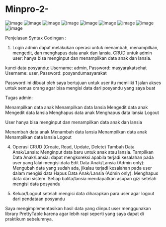 # Minpro-2-
![image](https://github.com/user-attachments/assets/6963d260-b080-45b9-9544-d07b2d92e540)
![image](https://github.com/user-attachments/assets/19a359f0-f810-4217-ae2d-4fed442d619c)
![image](https://github.com/user-attachments/assets/3ef3f769-5cf2-42e4-9712-bdea1edce0c7)
![image](https://github.com/user-attachments/assets/48916e4b-4e33-4efc-81e3-1b8c856bd702)
![image](https://github.com/user-attachments/assets/76f9f4ce-4cdf-4670-9eee-9d0a773429d2)
![image](https://github.com/user-attachments/assets/e1778ead-1c0b-4dab-9bfc-c57381490e78)
![image](https://github.com/user-attachments/assets/482eb3d4-a17e-41cc-b9d6-c5993674ab4e)
![image](https://github.com/user-attachments/assets/d1c55bba-5dab-4cd0-adc2-bf409688407a)
![image](https://github.com/user-attachments/assets/fef36823-1a5e-412f-a94d-7dde10ed6f63)

Penjelasan Syntax Codingan : 
1. Login
admin dapat melakukan operasi untuk menambah, menampilkan, mengedit, dan menghapus data anak dan lansia. CRUD untuk admin
user: hanya bisa menginput dan menampilkan data anak dan lansia.

kunci data posyandu:
Username: admin, Password: masyarakatsehat
Username: user, Password: posyandumasyarakat

Password ini dibuat oleh saya bertujuan untuk user itu memiliki 1 jalan akses untuk semua orang agar bisa mengisi data dari posyandu yang saya buat

Tugas admin:

Menampilkan data anak
Menampilkan data lansia
Mengedit data anak
Mengedit data lansia
Menghapus data anak
Menghapus data lansia
Logout

User hanya bisa menginput dan menampilkan data anak dan lansia

Menambah data anak
Menambah data lansia
Menampilkan data anak
Menampilkan data lansia
Logout

4. Operasi CRUD (Create, Read, Update, Delete)
Tambah Data Anak/Lansia: Menginput data baru untuk anak atau lansia.
Tampilkan Data Anak/Lansia: dapat mengkoreksi apabila terjadi kesalahan pada user yang lalai mengisi data
Edit Data Anak/Lansia (Admin only): Mengubah data yang sudah ada, jikalau terjadi kesalahan pada user dalam mengisi data
Hapus Data Anak/Lansia (Admin only): Menghapus data dari sistem.
Setiap balita/lansia mendapatkan asupan gizi setelah mengisi data posyandu

6. Keluar/Logout
setelah mengisi data diharapkan para user agar logout dari pendataan posyandu

Saya mengimplementasikan hasil data yang diinput user menggunakan library PrettyTable karena agar lebih rapi seperti yang saya dapat di praktikum sebelumnya.




